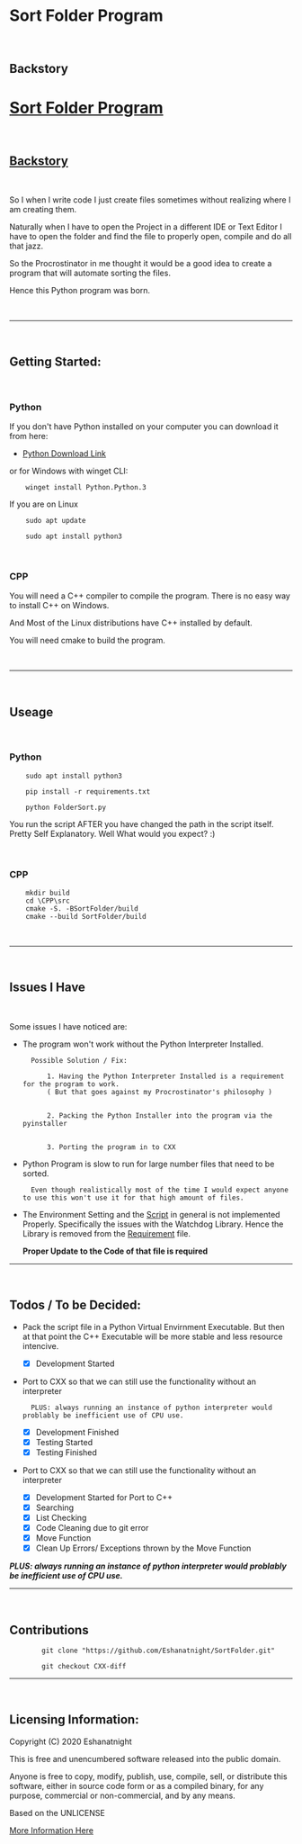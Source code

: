 # Sort Folder Program

</br>

## Backstory

# <u>Sort Folder Program</u>

</br>

## <u>Backstory</u>


</br>

So I when I write code I just create files sometimes without realizing where I am creating them.

Naturally when I have to open the Project in a different IDE or Text Editor I have to open the folder and find the file to properly open, compile and do all that jazz.

So the Procrostinator in me thought it would be a good idea to create a program that will automate sorting the files.

Hence this Python program was born.

</br>

---

</br>

## Getting Started:

</br>


### Python

If you don't have Python installed on your computer you can download it from here:

- [Python Download Link](https://www.python.org/downloads/)

or for Windows with winget CLI:

```terminal
    winget install Python.Python.3
```

If you are on Linux

```terminal
    sudo apt update
```

```terminal
    sudo apt install python3
```

</br>

### CPP

You will need a C++ compiler to compile the program. There is no easy way to install C++ on Windows.

And Most of the Linux distributions have C++ installed by default.

You will need cmake to build the program.

</br>

---

</br>

## Useage

</br>

### Python


```terminal
    sudo apt install python3
```

```terminal
    pip install -r requirements.txt
```

```terminal
    python FolderSort.py
```

You run the script AFTER you have changed the path in the script itself. Pretty Self Explanatory. Well What would you expect? :)

</br>

### CPP

```terminal
    mkdir build
    cd \CPP\src
    cmake -S. -BSortFolder/build
    cmake --build SortFolder/build
```

</br>

---

</br>

## Issues I Have

</br>

Some issues I have noticed are:

- The program won't work without the Python Interpreter Installed.

        Possible Solution / Fix:

            1. Having the Python Interpreter Installed is a requirement for the program to work.
            ( But that goes against my Procrostinator's philosophy )


            2. Packing the Python Installer into the program via the pyinstaller


            3. Porting the program in to CXX

- Python Program is slow to run for large number files that need to be sorted.

        Even though realistically most of the time I would expect anyone to use this won't use it for that high amount of files.

- The Environment Setting and the [Script](./src/DownloadSort.py) in general is not implemented Properly. Specifically the issues with the Watchdog Library.
    Hence the Library is removed from the [Requirement](./requirments.txt) file.

    **Proper Update to the Code of that file is required**


---

</br>

## Todos / To be Decided:

- Pack the script file in a Python Virtual Envirnment Executable. But then at that point the C++ Executable will be more stable and less resource intencive.

    - [x] Development Started

- Port to CXX so that we can still use the functionality without an interpreter

        PLUS: always running an instance of python interpreter would problably be inefficient use of CPU use.

    - [x] Development Finished
    - [x] Testing Started
    - [x] Testing Finished

- Port to CXX so that we can still use the functionality without an interpreter

    - [x] Development Started for Port to C++
    - [x] Searching
    - [x] List Checking
    - [x] Code Cleaning due to git error
    - [x] Move Function
    - [x] Clean Up Errors/ Exceptions thrown by the Move Function

<b><i>PLUS: always running an instance of python interpreter would problably be inefficient use of CPU use.</i></b>

---

</br>

## Contributions

```terminal
        git clone "https://github.com/Eshanatnight/SortFolder.git"
```

```terminal
        git checkout CXX-diff
```


---

</br>

## Licensing Information:

Copyright (C) 2020 Eshanatnight

This is free and unencumbered software released into the public domain.

Anyone is free to copy, modify, publish, use, compile, sell, or
distribute this software, either in source code form or as a compiled
binary, for any purpose, commercial or non-commercial, and by any
means.

Based on the UNLICENSE

[More Information Here](./LICENSE)